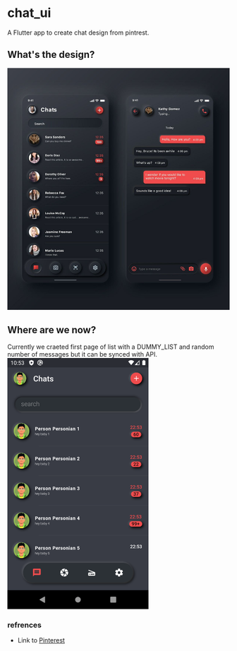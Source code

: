 # chat_ui

A Flutter app to create chat design from pintrest.

## What's the design?
<img src="./screenshots/design.jpeg" width="640">

## Where are we now?
Currently we craeted first page of list with a DUMMY_LIST and random number of messages but it can be synced with API.
<img src="./screenshots/screenshot1.png" width="320">

### refrences
- Link to [Pinterest](https://www.pinterest.com/pin/4785143343926955/)
